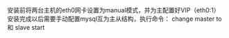 安装前将两台主机的eth0网卡设置为manual模式，并为主配置好VIP（eth0:1）
安装完成以后需要手动配置mysql互为主从结构，执行命令：
change master to 和 slave start 
